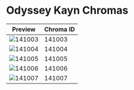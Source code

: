 # Odyssey Kayn Chromas

| Preview | Chroma ID |
|---------|-----------|
| ![141003](https://raw.communitydragon.org/latest/plugins/rcp-be-lol-game-data/global/default/v1/champion-chroma-images/141/141003.png) | 141003 |
| ![141004](https://raw.communitydragon.org/latest/plugins/rcp-be-lol-game-data/global/default/v1/champion-chroma-images/141/141004.png) | 141004 |
| ![141005](https://raw.communitydragon.org/latest/plugins/rcp-be-lol-game-data/global/default/v1/champion-chroma-images/141/141005.png) | 141005 |
| ![141006](https://raw.communitydragon.org/latest/plugins/rcp-be-lol-game-data/global/default/v1/champion-chroma-images/141/141006.png) | 141006 |
| ![141007](https://raw.communitydragon.org/latest/plugins/rcp-be-lol-game-data/global/default/v1/champion-chroma-images/141/141007.png) | 141007 |